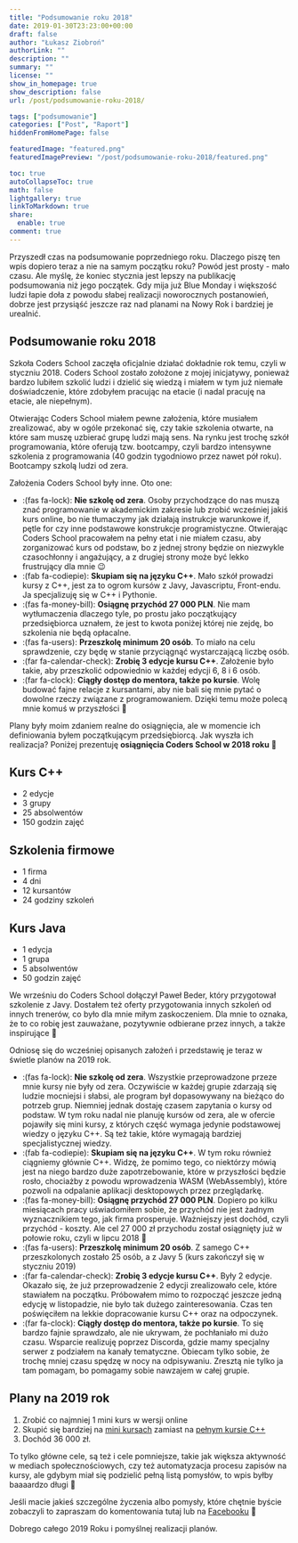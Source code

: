 ```yaml
---
title: "Podsumowanie roku 2018"
date: 2019-01-30T23:23:00+00:00
draft: false
author: "Łukasz Ziobroń"
authorLink: ""
description: ""
summary: ""
license: ""
show_in_homepage: true
show_description: false
url: /post/podsumowanie-roku-2018/

tags: ["podsumowanie"]
categories: ["Post", "Raport"]
hiddenFromHomePage: false

featuredImage: "featured.png"
featuredImagePreview: "/post/podsumowanie-roku-2018/featured.png"

toc: true
autoCollapseToc: true
math: false
lightgallery: true
linkToMarkdown: true
share:
  enable: true
comment: true
---
```


Przyszedł czas na podsumowanie poprzedniego roku. Dlaczego piszę ten wpis dopiero teraz a nie na samym początku roku? Powód jest prosty - mało czasu. Ale myślę, że koniec stycznia jest lepszy na publikację podsumowania niż jego początek. Gdy mija już Blue Monday i większość ludzi łapie doła z powodu słabej realizacji noworocznych postanowień, dobrze jest przysiąść jeszcze raz nad planami na Nowy Rok i bardziej je urealnić.

<!--more-->

## Podsumowanie roku 2018

Szkoła Coders School zaczęła oficjalnie działać dokładnie rok temu, czyli w styczniu 2018. Coders School zostało zołożone z mojej inicjatywy, ponieważ bardzo lubiłem szkolić ludzi i dzielić się wiedzą i miałem w tym już niemałe doświadczenie, które zdobyłem pracując na etacie (i nadal pracuję na etacie, ale niepełnym).
  
Otwierając Coders School miałem pewne założenia, które musiałem zrealizować, aby w ogóle przekonać się, czy takie szkolenia otwarte, na które sam muszę uzbierać grupę ludzi mają sens. Na rynku jest trochę szkół programowania, które oferują tzw. bootcampy, czyli bardzo intensywne szkolenia z programowania (40 godzin tygodniowo przez nawet pół roku). Bootcampy szkolą ludzi od zera.

Założenia Coders School były inne. Oto one:

* :(fas fa-lock): **Nie szkolę od zera**. Osoby przychodzące do nas muszą znać programowanie w akademickim zakresie lub zrobić wcześniej jakiś kurs online, bo nie tłumaczymy jak działają instrukcje warunkowe if, pętle for czy inne podstawowe konstrukcje programistyczne. Otwierając Coders School pracowałem na pełny etat i nie miałem czasu, aby zorganizować kurs od podstaw, bo z jednej strony będzie on niezwykle czasochłonny i angażujący, a z drugiej strony może być lekko frustrujący dla mnie 😉
* :(fab fa-codiepie): **Skupiam się na języku C++**. Mało szkół prowadzi kursy z C++, jest za to ogrom kursów z Javy, Javascriptu, Front-endu. Ja specjalizuję się w C++ i Pythonie.
* :(fas fa-money-bill): **Osiągnę przychód 27 000 PLN**. Nie mam wytłumaczenia dlaczego tyle, po prostu jako początkujący przedsiębiorca uznałem, że jest to kwota poniżej której nie zejdę, bo szkolenia nie będą opłacalne.
* :(fas fa-users): **Przeszkolę minimum 20 osób**. To miało na celu sprawdzenie, czy będę w stanie przyciągnąć wystarczającą liczbę osób.
* :(far fa-calendar-check): **Zrobię 3 edycje kursu C++**. Założenie było takie, aby przeszkolić odpowiednio w każdej edycji 6, 8 i 6 osób.
* :(far fa-clock): **Ciągły dostęp do mentora, także po kursie**. Wolę budować fajne relacje z kursantami, aby nie bali się mnie pytać o dowolne rzeczy związane z programowaniem. Dzięki temu może polecą mnie komuś w przyszłości 🙂

Plany były moim zdaniem realne do osiągnięcia, ale w momencie ich definiowania byłem początkującym przedsiębiorcą. Jak wyszła ich realizacja? Poniżej prezentuję **osiągnięcia Coders School w 2018 roku** 🙂

## Kurs C++

* 2 edycje
* 3 grupy
* 25 absolwentów
* 150 godzin zajęć

## Szkolenia firmowe

* 1 firma
* 4 dni
* 12 kursantów
* 24 godziny szkoleń

## Kurs Java

* 1 edycja
* 1 grupa
* 5 absolwentów
* 50 godzin zajęć

We wrześniu do Coders School dołączył Paweł Beder, który przygotował szkolenie z Javy. Dostałem też oferty przygotowania innych szkoleń od innych trenerów, co było dla mnie miłym zaskoczeniem. Dla mnie to oznaka, że to co robię jest zauważane, pozytywnie odbierane przez innych, a także inspirujące 🙂

Odniosę się do wcześniej opisanych założeń i przedstawię je teraz w świetle planów na 2019 rok.

* :(fas fa-lock): **Nie szkolę od zera**. Wszystkie przeprowadzone przeze mnie kursy nie były od zera. Oczywiście w każdej grupie zdarzają się ludzie mocniejsi i słabsi, ale program był dopasowywany na bieżąco do potrzeb grup. Niemniej jednak dostaję czasem zapytania o kursy od podstaw. W tym roku nadal nie planuję kursów od zera, ale w ofercie pojawiły się mini kursy, z których część wymaga jedynie podstawowej wiedzy o języku C++. Są też takie, które wymagają bardziej specjalistycznej wiedzy.
* :(fab fa-codiepie): **Skupiam się na języku C++**. W tym roku również ciągniemy głównie C++. Widzę, że pomimo tego, co niektórzy mówią jest na niego bardzo duże zapotrzebowanie, które w przyszłości będzie rosło, chociażby z powodu wprowadzenia WASM (WebAssembly), które pozwoli na odpalanie aplikacji desktopowych przez przeglądarkę.
* :(fas fa-money-bill): **Osiągnę przychód 27 000 PLN**. Dopiero po kilku miesiącach pracy uświadomiłem sobie, że przychód nie jest żadnym wyznacznikiem tego, jak firma prosperuje. Ważniejszy jest dochód, czyli przychód - koszty. Ale cel 27 000 zł przychodu został osiągnięty już w połowie roku, czyli w lipcu 2018 🙂
* :(fas fa-users): **Przeszkolę minimum 20 osób**. Z samego C++ przeszkolonych zostało 25 osób, a z Javy 5 (kurs zakończył się w styczniu 2019)
* :(far fa-calendar-check): **Zrobię 3 edycje kursu C++**. Były 2 edycje. Okazało się, że już przeprowadzenie 2 edycji zrealizowało cele, które stawiałem na początku. Próbowałem mimo to rozpocząć jeszcze jedną edycję w listopadzie, nie było tak dużego zainteresowania. Czas ten poświęciłem na lekkie dopracowanie kursu C++ oraz na odpoczynek.
* :(far fa-clock): **Ciągły dostęp do mentora, także po kursie**. To się bardzo fajnie sprawdzało, ale nie ukrywam, że pochłaniało mi dużo czasu. Wsparcie realizuję poprzez Discorda, gdzie mamy specjalny serwer z podziałem na kanały tematyczne. Obiecam tylko sobie, że trochę mniej czasu spędzę w nocy na odpisywaniu. Zresztą nie tylko ja tam pomagam, bo pomagamy sobie nawzajem w całej grupie.

## Plany na 2019 rok

1. Zrobić co najmniej 1 mini kurs w wersji online
2. Skupić się bardziej na [mini kursach][1] zamiast na [pełnym kursie C++][2]
3. Dochód 36 000 zł.

To tylko główne cele, są też i cele pomniejsze, takie jak większa aktywność w mediach społecznościowych, czy też automatyzacja procesu zapisów na kursy, ale gdybym miał się podzielić pełną listą pomysłów, to wpis byłby baaaardzo długi 🙂

Jeśli macie jakieś szczególne życzenia albo pomysły, które chętnie byście zobaczyli to zapraszam do komentowania tutaj lub na [Facebooku][3] 🙂

Dobrego całego 2019 Roku i pomyślnej realizacji planów.

 [1]: https://coders.school/mini-kursy-cpp/
 [2]: https://coders.school/kurs-cpp/
 [3]: https://www.facebook.com/szkola.coders.school